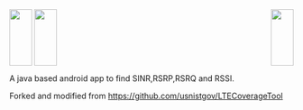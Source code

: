 <img align="center" width="40" height="100" src="https://github.com/errwnd/ltescan/assets/37244926/a6a24da4-287b-4e90-b7fa-c1b4364a2f38">

<img align="center" width="40" height="100" src="https://github.com/errwnd/ltescan/assets/37244926/5f2a7834-ccec-47cc-8f76-d1983d2c9d0f">

<img align="right" width="40" height="100" src="https://github.com/errwnd/ltescan/assets/37244926/148ecf34-25a3-4619-a48a-89cdec5ad384">


A java based android app to find SINR,RSRP,RSRQ and RSSI.

Forked and modified from https://github.com/usnistgov/LTECoverageTool
